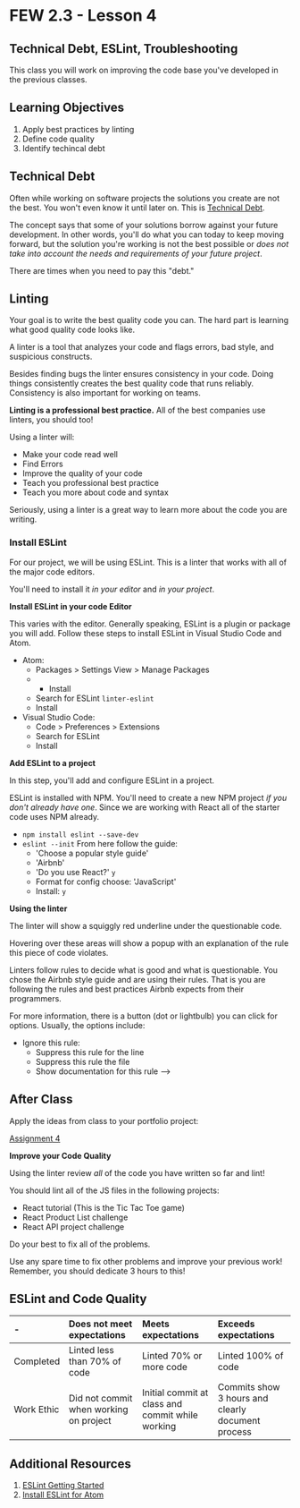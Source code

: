 # FEW 2.3 - Lesson 4

## Technical Debt, ESLint, Troubleshooting

This class you will work on improving the code base you've developed in the previous classes.

## Learning Objectives

1. Apply best practices by linting
1. Define code quality
1. Identify techincal debt

## Technical Debt

Often while working on software projects the solutions you create are not the best. You won't even know it until later on. This is [Technical Debt](https://www.agilealliance.org/introduction-to-the-technical-debt-concept/).

The concept says that some of your solutions borrow against your future development. In other words, you'll do what you can today to keep moving forward, but the solution you're working is not the best possible or _does not take into account the needs and requirements of your future project_. 

There are times when you need to pay this "debt." 

## Linting

Your goal is to write the best quality code you can. The hard part is learning what good quality code looks like. 

A linter is a tool that analyzes your code and flags errors, bad style, and suspicious constructs. 

Besides finding bugs the linter ensures consistency in your code. Doing things consistently creates the best quality code that runs reliably. Consistency is also important for working on teams. 

**Linting is a professional best practice.** All of the best companies use linters, you should too! 

Using a linter will: 

- Make your code read well
- Find Errors
- Improve the quality of your code
- Teach you professional best practice
- Teach you more about code and syntax

Seriously, using a linter is a great way to learn more about the code you are writing. 

### Install ESLint

For our project, we will be using ESLint. This is a linter that works with all of the major code editors. 

You'll need to install it _in your editor_ and _in your project_. 

**Install ESLint in your code Editor**

This varies with the editor. Generally speaking, ESLint is a plugin or package you will add. Follow these steps to install ESLint in Visual Studio Code and Atom. 

- Atom: 
    - Packages > Settings View > Manage Packages 
    - + Install
    - Search for ESLint `linter-eslint`
    - Install 
- Visual Studio Code: 
    - Code > Preferences > Extensions
    - Search for ESLint
    - Install

**Add ESLint to a project**

In this step, you'll add and configure ESLint in a project. 

ESLint is installed with NPM. You'll need to create a new NPM project _if you don't already have one_. Since we are working with  React all of the starter code uses NPM already. 

- `npm install eslint --save-dev`
- `eslint --init` From here follow the guide: 
    - 'Choose a popular style guide'
    - 'Airbnb'
    - 'Do you use React?' `y`
    - Format for config choose: 'JavaScript'
    - Install: `y`

**Using the linter**

The linter will show a squiggly red underline under the questionable code. 

Hovering over these areas will show a popup with an explanation of the rule this piece of code violates. 

Linters follow rules to decide what is good and what is questionable. You chose the Airbnb style guide and are using their rules. That is you are following the rules and best practices Airbnb expects from their programmers. 

For more information, there is a button (dot or lightbulb) you can click for options. Usually, the options include: 

- Ignore this rule: 
    - Suppress this rule for the line
    - Suppress this rule the file
    - Show documentation for this rule -->

## After Class 

Apply the ideas from class to your portfolio project: 

[Assignment 4](../Assignments/Assignment-04.md)

**Improve your Code Quality**

Using the linter review _all_ of the code you have written so far and lint!

You should lint all of the JS files in the following projects: 

- React tutorial (This is the Tic Tac Toe game)
- React Product List challenge
- React API project challenge

Do your best to fix all of the problems. 

Use any spare time to fix other problems and improve your previous work! Remember, you should dedicate 3 hours to this! 

## ESLint and Code Quality

| -            | Does not meet expectations | Meets expectations       | Exceeds expectations |
|:-------------|:---------------------------|:-------------------------|:---------------------|
| Completed    | Linted less than 70% of code | Linted 70% or more code | Linted 100% of code |
| Work Ethic   | Did not commit when working on project | Initial commit at class and commit while working | Commits show 3 hours and clearly document process |  -->

## Additional Resources

1. [ESLint Getting Started](https://eslint.org/docs/user-guide/getting-started)
1. [Install ESLint for Atom](http://imtiazrayhan.com/install-a-package-in-atom/)

